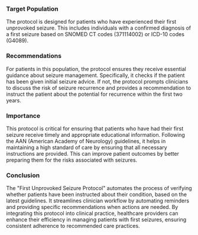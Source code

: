 ### Target Population
The protocol is designed for patients who have experienced their first unprovoked seizure. This includes individuals with a confirmed diagnosis of a first seizure based on SNOMED CT codes (371114002) or ICD-10 codes (G4089).
### Recommendations
For patients in this population, the protocol ensures they receive essential guidance about seizure management. Specifically, it checks if the patient has been given initial seizure advice. If not, the protocol prompts clinicians to discuss the risk of seizure recurrence and provides a recommendation to instruct the patient about the potential for recurrence within the first two years.
### Importance
This protocol is critical for ensuring that patients who have had their first seizure receive timely and appropriate educational information. Following the AAN (American Academy of Neurology) guidelines, it helps in maintaining a high standard of care by ensuring that all necessary instructions are provided. This can improve patient outcomes by better preparing them for the risks associated with seizures.
### Conclusion
The "First Unprovoked Seizure Protocol" automates the process of verifying whether patients have been instructed about their condition, based on the latest guidelines. It streamlines clinician workflow by automating reminders and providing specific recommendations when actions are needed. By integrating this protocol into clinical practice, healthcare providers can enhance their efficiency in managing patients with first seizures, ensuring consistent adherence to recommended care practices.
